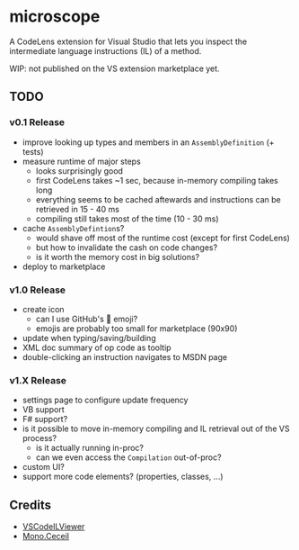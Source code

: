 # microscope

A CodeLens extension for Visual Studio that lets you inspect the intermediate language instructions (IL) of a method.

WIP: not published on the VS extension marketplace yet.

## TODO

### v0.1 Release

* improve looking up types and members in an `AssemblyDefinition` (+ tests)
* measure runtime of major steps
    * looks surprisingly good
    * first CodeLens takes ~1 sec, because in-memory compiling takes long
    * everything seems to be cached aftewards and instructions can be retrieved in 15 - 40 ms
    * compiling still takes most of the time (10 - 30 ms)
* cache `AssemblyDefintion`s?
    * would shave off most of the runtime cost (except for first CodeLens)
    * but how to invalidate the cash on code changes?
    * is it worth the memory cost in big solutions?
* deploy to marketplace

### v1.0 Release

* create icon
    * can I use GitHub's :microscope: emoji?
    * emojis are probably too small for marketplace (90x90)
* update when typing/saving/building
* XML doc summary of op code as tooltip
* double-clicking an instruction navigates to MSDN page

### v1.X Release

* settings page to configure update frequency
* VB support
* F# support?
* is it possible to move in-memory compiling and IL retrieval out of the VS process?
    * is it actually running in-proc?
    * can we even access the `Compilation` out-of-proc?
* custom UI?
* support more code elements? (properties, classes, ...)

## Credits

* [VSCodeILViewer](https://github.com/JosephWoodward/VSCodeILViewer)
* [Mono.Ceceil](https://github.com/jbevain/cecil)
